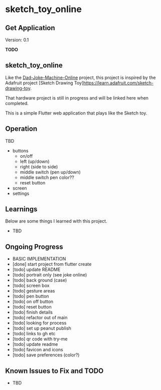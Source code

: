# sketch_toy_online

## Get Application
Version: 0.1

<b>TODO</b>

<!-- 
GH-Pages site: https://alpiepho.github.io/magtag_jokes_online/

or QR Code:

<br>
<b>TRY ME!</b>

![QR Code](./qr-code.png) 
-->


## sketch_toy_online

Like the [Dad-Joke-Machine-Online](https://github.com/alpiepho/magtag_jokes_online) project, this project is inspired by the Adafruit project [Sketch Drawing Toy]https://learn.adafruit.com/sketch-drawing-toy.

That hardware project is still in progress and will be linked here when completed.

This is a simple Flutter web application that plays like the Sketch toy.

## Operation

TBD

- buttons
    - on/off
    - left (up/down)
    - right (side to side)
    - middle switch (pen up/down)
    - middle switch pen color??
    - reset button
- screen
- settings

<!-- 
The application from the above URL will open a respoonsive web page. It is best viewed on a mobile phone with the most testing on and iPhoneX. If opened on iPhone Safari, you can used the middle bottom button to add to the Home Screen (as a PWA). 
-->


## Learnings

Below are some things I learned with this project.
- TBD

## Ongoing Progress

- BASIC IMPLEMENTATION
- [done] start project from flutter create
- [todo] update README
- [todo] portrait only (see joke online)
- [todo] back ground (case)
- [todo] screen box
- [todo] gesture areas
- [todo] pen button
- [todo] on off button
- [todo] reset button
- [todo] finish details
- [todo] refactor out of main
- [todo] looking for process
- [todo] set up peanut publish
- [todo] links to gh etc
- [todo] qr code with try-me
- [todo] update readme
- [todo] favicon and icons
- [todo] save preferences (color?)


## Known Issues to Fix and TODO
- TBD


